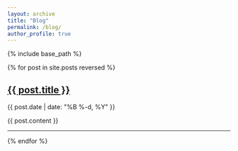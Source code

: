 ```yaml
---
layout: archive
title: "Blog"
permalink: /blog/
author_profile: true
---
```


{% include base_path %}

{% for post in site.posts reversed %}
<article>
  <h2><a href="{{ post.url | relative_url }}">{{ post.title }}</a></h2>
  <p class="page__meta">{{ post.date | date: "%B %-d, %Y" }}</p>
  {{ post.content }}
  <hr />
</article>
{% endfor %}
